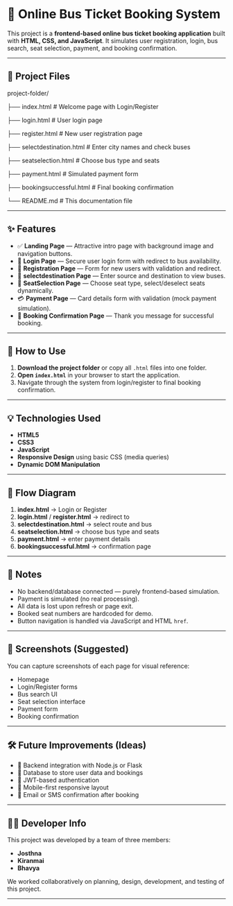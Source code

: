 # 🚌 Online Bus Ticket Booking System

This project is a **frontend-based online bus ticket booking application** built with **HTML, CSS, and JavaScript**. It simulates user registration, login, bus search, seat selection, payment, and booking confirmation.

---

## 📁 Project Files

project-folder/

├── index.html # Welcome page with Login/Register

├── login.html # User login page

├── register.html # New user registration page

├── selectdestination.html # Enter city names and check buses

├── seatselection.html # Choose bus type and seats

├── payment.html # Simulated payment form

├── bookingsuccessful.html # Final booking confirmation

└── README.md # This documentation file

---

## ✨ Features

- ✅ **Landing Page** — Attractive intro page with background image and navigation buttons.
- 🔐 **Login Page** — Secure user login form with redirect to bus availability.
- 📝 **Registration Page** — Form for new users with validation and redirect.
- 🚌 **selectdestination Page** — Enter source and destination to view buses.
- 💺 **SeatSelection Page** — Choose seat type, select/deselect seats dynamically.
- 💳 **Payment Page** — Card details form with validation (mock payment simulation).
- 🎉 **Booking Confirmation Page** — Thank you message for successful booking.

---

## 🚀 How to Use

1. **Download the project folder** or copy all `.html` files into one folder.
2. **Open `index.html`** in your browser to start the application.
3. Navigate through the system from login/register to final booking confirmation.

---

## 💡 Technologies Used

- **HTML5**
- **CSS3**
- **JavaScript**
- **Responsive Design** using basic CSS (media queries)
- **Dynamic DOM Manipulation**

---

## 🔄 Flow Diagram

1. **index.html** → Login or Register  
2. **login.html** / **register.html** → redirect to  
3. **selectdestination.html** → select route and bus  
4. **seatselection.html** → choose bus type and seats  
5. **payment.html** → enter payment details  
6. **bookingsuccessful.html** → confirmation page

---

## 📌 Notes

- No backend/database connected — purely frontend-based simulation.
- Payment is simulated (no real processing).
- All data is lost upon refresh or page exit.
- Booked seat numbers are hardcoded for demo.
- Button navigation is handled via JavaScript and HTML `href`.

---

## 📸 Screenshots (Suggested)

You can capture screenshots of each page for visual reference:
- Homepage
- Login/Register forms
- Bus search UI
- Seat selection interface
- Payment form
- Booking confirmation

---

## 🛠 Future Improvements (Ideas)

- 🔗 Backend integration with Node.js or Flask
- 💾 Database to store user data and bookings
- 🔐 JWT-based authentication
- 📱 Mobile-first responsive layout
- 🧾 Email or SMS confirmation after booking

---

## 👨‍💻 Developer Info

This project was developed by a team of three members:

- **Josthna**
- **Kiranmai**
- **Bhavya**

We worked collaboratively on planning, design, development, and testing of this project.

---
